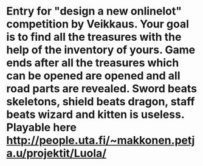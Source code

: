 # Entry for "design a new onlinelot" competition by Veikkaus. Your goal is to find all the treasures with the help of the inventory of yours. Game ends after all the treasures which can be opened are opened and all road parts are revealed.                     Sword beats skeletons, shield beats dragon, staff beats wizard and kitten is useless. Playable here http://people.uta.fi/~makkonen.petja.u/projektit/Luola/
